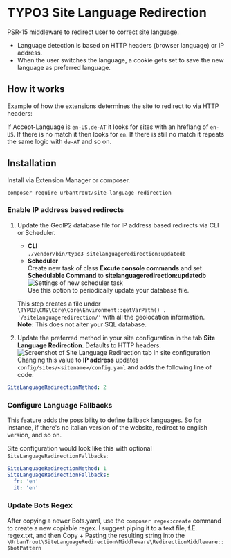 # TYPO3 Site Language Redirection

PSR-15 middleware to redirect user to correct site language.

- Language detection is based on HTTP headers (browser language) or IP address.
- When the user switches the language, a cookie gets set to save the new language as preferred language.

## How it works

Example of how the extensions determines the site to redirect to via HTTP headers:

If Accept-Language is `en-US,de-AT` it looks for sites with an hreflang of `en-US`. If there is no match it then looks for `en`. If there is still no match it repeats the same logic with `de-AT` and so on.

## Installation

Install via Extension Manager or composer.  

`composer require urbantrout/site-language-redirection`

### Enable IP address based redirects

1. Update the GeoIP2 database file for IP address based redirects via CLI or Scheduler.
    * **CLI**  
    `./vendor/bin/typo3 sitelanguageredirection:updatedb`
    * **Scheduler**  
    Create new task of class **Excute console commands** and set **Schedulable Command** to **sitelanguageredirection:updatedb**  
    ![Settings of new scheduler task](Documentation/Images/scheduler.png)  
    Use this option to periodically update your database file.
    
    This step creates a file under `\TYPO3\CMS\Core\Core\Environment::getVarPath() . '/sitelanguageredirection/'` with all the geolocation information.  
    **Note:** This does not alter your SQL database.
2. Update the preferred method in your site configuration in the tab **Site Language Redirection**. Defaults to HTTP headers.  
![Screenshot of Site Language Redirection tab in site configuration](Documentation/Images/site-config.png)  
Changing this value to **IP address** updates `config/sites/<sitename>/config.yaml` and adds the following line of code:  
```yaml
SiteLanguageRedirectionMethod: 2
```

### Configure Language Fallbacks

This feature adds the possibility to define fallback languages. So for instance, if there's no italian version of the website, redirect to english version, and so on.

Site configuration would look like this with optional `SiteLanguageRedirectionFallbacks`:

```yaml
SiteLanguageRedirectionMethod: 1
SiteLanguageRedirectionFallbacks:
  fr: 'en'
  it: 'en'
```

### Update Bots Regex

After copying a newer Bots.yaml, use the `composer regex:create` command to create a new copiable regex. I suggest piping it to
a text file, f.E. regex.txt, and then Copy + Pasting the resulting string into the `\UrbanTrout\SiteLanguageRedirection\Middleware\RedirectionMiddleware::$botPattern`
